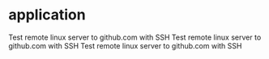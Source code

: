 # application
Test remote linux server to github.com with SSH 
Test remote linux server to github.com with SSH
Test remote linux server to github.com with SSH